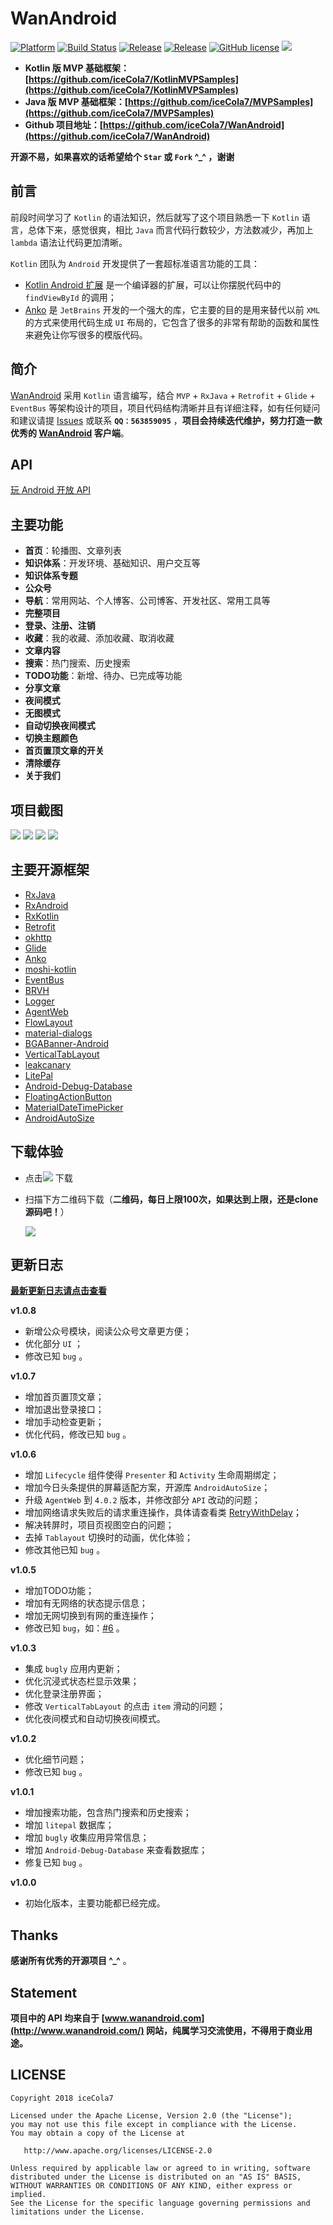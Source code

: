 # WanAndroid

[![Platform][1]][2]  [![Build Status][3]][4]  [![Release][5]][6]  [![Release][7]][8]  [![GitHub license][9]][10]  [![][11]][12]  

[1]:https://img.shields.io/badge/platform-Android-blue.svg  
[2]:https://github.com/iceCola7/WanAndroid

[3]:https://travis-ci.org/iceCola7/WanAndroid.svg?branch=master
[4]:https://travis-ci.org/iceCola7/WanAndroid

[5]:https://img.shields.io/badge/API-16%2B-brightgreen.svg?style=flat
[6]:https://android-arsenal.com/api?level=16

[7]:https://img.shields.io/github/release/iceCola7/WanAndroid.svg
[8]:https://github.com/iceCola7/WanAndroid/releases/latest

[9]:https://img.shields.io/badge/license-Apache%202-blue.svg
[10]:https://github.com/iceCola7/WanAndroid/blob/master/LICENSE

[11]:https://img.shields.io/badge/QQ-563859095-orange.svg
[12]:http://wpa.qq.com/msgrd?v=3&uin=563859095&site=qq&menu=yes

- **Kotlin 版 MVP 基础框架：[https://github.com/iceCola7/KotlinMVPSamples](https://github.com/iceCola7/KotlinMVPSamples)**
- **Java 版 MVP 基础框架：[https://github.com/iceCola7/MVPSamples](https://github.com/iceCola7/MVPSamples)**
- **Github 项目地址：[https://github.com/iceCola7/WanAndroid](https://github.com/iceCola7/WanAndroid)**

**开源不易，如果喜欢的话希望给个 `Star` 或 `Fork` ^_^ ，谢谢**

## 前言
前段时间学习了 `Kotlin` 的语法知识，然后就写了这个项目熟悉一下 `Kotlin` 语言，总体下来，感觉很爽，相比 `Java` 而言代码行数较少，方法数减少，再加上 `lambda` 语法让代码更加清晰。

`Kotlin` 团队为 `Android` 开发提供了一套超标准语言功能的工具：

- [Kotlin Android 扩展](https://www.kotlincn.net/docs/tutorials/android-plugin.html) 是一个编译器的扩展，可以让你摆脱代码中的 `findViewById` 的调用；
- [Anko](http://github.com/kotlin/anko) 是 `JetBrains` 开发的一个强大的库，它主要的目的是用来替代以前 `XML` 的方式来使用代码生成 `UI` 布局的，它包含了很多的非常有帮助的函数和属性来避免让你写很多的模版代码。

## 简介
[WanAndroid](https://github.com/iceCola7/WanAndroid) 采用 `Kotlin` 语言编写，结合 `MVP` + `RxJava` + `Retrofit` + `Glide` + `EventBus` 等架构设计的项目，项目代码结构清晰并且有详细注释，如有任何疑问和建议请提 [Issues](https://github.com/iceCola7/WanAndroid/issues) 或联系 **`QQ：563859095`** ，**项目会持续迭代维护，努力打造一款优秀的 [WanAndroid](http://www.wanandroid.com/) 客户端**。

## API
[玩 Android 开放 API](http://www.wanandroid.com/blog/show/2)

## 主要功能
- **首页**：轮播图、文章列表
- **知识体系**：开发环境、基础知识、用户交互等
- **知识体系专题**
- **公众号**
- **导航**：常用网站、个人博客、公司博客、开发社区、常用工具等
- **完整项目**
- **登录、注册、注销**
- **收藏**：我的收藏、添加收藏、取消收藏
- **文章内容**
- **搜索**：热门搜索、历史搜索
- **TODO功能**：新增、待办、已完成等功能
- **分享文章**
- **夜间模式**
- **无图模式**
- **自动切换夜间模式**
- **切换主题颜色**
- **首页置顶文章的开关**
- **清除缓存**
- **关于我们**

## 项目截图
![](art/01.png)
![](art/02.png)
![](art/03.png)
![](art/04.png)

## 主要开源框架
 - [RxJava](https://github.com/ReactiveX/RxJava)
 - [RxAndroid](https://github.com/ReactiveX/RxAndroid)
 - [RxKotlin](https://github.com/ReactiveX/RxKotlin)
 - [Retrofit](https://github.com/square/retrofit)
 - [okhttp](https://github.com/square/okhttp)
 - [Glide](https://github.com/bumptech/glide)
 - [Anko](https://github.com/Kotlin/anko)
 - [moshi-kotlin](https://github.com/square/moshi)
 - [EventBus](https://github.com/greenrobot/EventBus)
 - [BRVH](https://github.com/CymChad/BaseRecyclerViewAdapterHelper)
 - [Logger](https://github.com/orhanobut/logger)
 - [AgentWeb](https://github.com/Justson/AgentWeb)
 - [FlowLayout](https://github.com/hongyangAndroid/FlowLayout)
 - [material-dialogs](https://github.com/afollestad/material-dialogs)
 - [BGABanner-Android](https://github.com/bingoogolapple/BGABanner-Android)
 - [VerticalTabLayout](https://github.com/qstumn/VerticalTabLayout)
 - [leakcanary](https://github.com/square/leakcanary)
 - [LitePal](https://github.com/LitePalFramework/LitePal)
 - [Android-Debug-Database](https://github.com/amitshekhariitbhu/Android-Debug-Database)
 - [FloatingActionButton](https://github.com/Clans/FloatingActionButton)
 - [MaterialDateTimePicker](https://github.com/wdullaer/MaterialDateTimePicker)
 - [AndroidAutoSize](https://github.com/JessYanCoding/AndroidAutoSize)

## 下载体验

- 点击[![](https://img.shields.io/badge/Download-apk-green.svg)](https://github.com/iceCola7/WanAndroid/raw/master/app/release/WanAndroid-release.apk) 下载

- 扫描下方二维码下载（**二维码，每日上限100次，如果达到上限，还是clone源码吧！**）

	![](./art/qr-code.png)

## 更新日志

**[最新更新日志请点击查看](https://github.com/iceCola7/WanAndroid/releases)**

**v1.0.8**

- 新增公众号模块，阅读公众号文章更方便；
- 优化部分 `UI` ；
- 修改已知 `bug` 。

**v1.0.7**

- 增加首页置顶文章；
- 增加退出登录接口；
- 增加手动检查更新；
- 优化代码，修改已知 `bug` 。

**v1.0.6**

- 增加 `Lifecycle` 组件使得 `Presenter` 和 `Activity` 生命周期绑定；
- 增加今日头条提供的屏幕适配方案，开源库 `AndroidAutoSize`；
- 升级 `AgentWeb` 到 `4.0.2` 版本，并修改部分 `API` 改动的问题；
- 增加网络请求失败后的请求重连操作，具体请查看类 [RetryWithDelay](https://github.com/iceCola7/WanAndroid/blob/master/app/src/main/java/com/cxz/wanandroid/http/function/RetryWithDelay.kt)；
- 解决转屏时，项目页视图空白的问题；
- 去掉 `Tablayout` 切换时的动画，优化体验；
- 修改其他已知 `bug` 。

**v1.0.5**

- 增加TODO功能；
- 增加有无网络的状态提示信息；
- 增加无网切换到有网的重连操作；
- 修改已知 `bug`，如：[#6](https://github.com/iceCola7/WanAndroid/issues/6) 。

**v1.0.3**

- 集成 `bugly` 应用内更新；
- 优化沉浸式状态栏显示效果；
- 优化登录注册界面；
- 修改 `VerticalTabLayout` 的点击 `item` 滑动的问题；
- 优化夜间模式和自动切换夜间模式。

**v1.0.2**

- 优化细节问题；
- 修改已知 `bug` 。

**v1.0.1**

- 增加搜索功能，包含热门搜索和历史搜索；
- 增加 `litepal` 数据库；
- 增加 `bugly` 收集应用异常信息；
- 增加 `Android-Debug-Database` 来查看数据库；
- 修复已知 `bug` 。

**v1.0.0**

- 初始化版本，主要功能都已经完成。

## Thanks

**感谢所有优秀的开源项目 ^_^** 。

## Statement
**项目中的 API 均来自于 [www.wanandroid.com](http://www.wanandroid.com/) 网站，纯属学习交流使用，不得用于商业用途。**

## LICENSE

```
Copyright 2018 iceCola7 

Licensed under the Apache License, Version 2.0 (the "License");
you may not use this file except in compliance with the License.
You may obtain a copy of the License at

   http://www.apache.org/licenses/LICENSE-2.0

Unless required by applicable law or agreed to in writing, software
distributed under the License is distributed on an "AS IS" BASIS,
WITHOUT WARRANTIES OR CONDITIONS OF ANY KIND, either express or implied.
See the License for the specific language governing permissions and
limitations under the License.
```